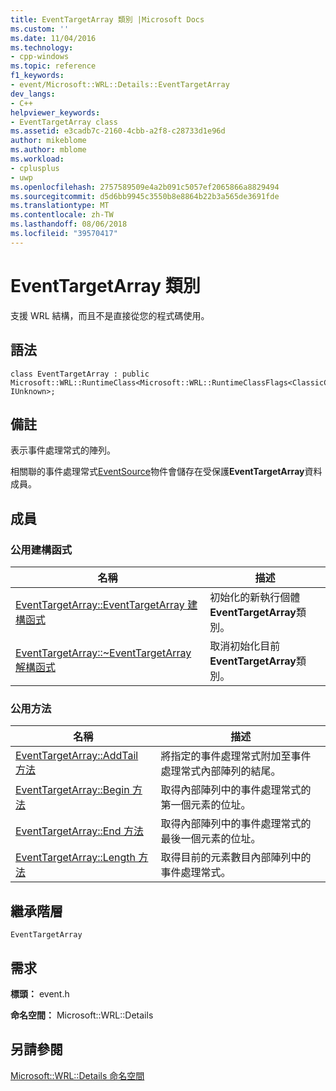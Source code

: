 ```yaml
---
title: EventTargetArray 類別 |Microsoft Docs
ms.custom: ''
ms.date: 11/04/2016
ms.technology:
- cpp-windows
ms.topic: reference
f1_keywords:
- event/Microsoft::WRL::Details::EventTargetArray
dev_langs:
- C++
helpviewer_keywords:
- EventTargetArray class
ms.assetid: e3cadb7c-2160-4cbb-a2f8-c28733d1e96d
author: mikeblome
ms.author: mblome
ms.workload:
- cplusplus
- uwp
ms.openlocfilehash: 2757589509e4a2b091c5057ef2065866a8829494
ms.sourcegitcommit: d5d6bb9945c3550b8e8864b22b3a565de3691fde
ms.translationtype: MT
ms.contentlocale: zh-TW
ms.lasthandoff: 08/06/2018
ms.locfileid: "39570417"
---
```

# <a name="eventtargetarray-class"></a>EventTargetArray 類別
支援 WRL 結構，而且不是直接從您的程式碼使用。  
  
## <a name="syntax"></a>語法  
  
```  
class EventTargetArray : public Microsoft::WRL::RuntimeClass<Microsoft::WRL::RuntimeClassFlags<ClassicCom>, IUnknown>;  
```  
  
## <a name="remarks"></a>備註  
 表示事件處理常式的陣列。  
  
 相關聯的事件處理常式[EventSource](../windows/eventsource-class.md)物件會儲存在受保護**EventTargetArray**資料成員。  
  
## <a name="members"></a>成員  
  
### <a name="public-constructors"></a>公用建構函式  
  
|名稱|描述|  
|----------|-----------------|  
|[EventTargetArray::EventTargetArray 建構函式](../windows/eventtargetarray-eventtargetarray-constructor.md)|初始化的新執行個體**EventTargetArray**類別。|  
|[EventTargetArray::~EventTargetArray 解構函式](../windows/eventtargetarray-tilde-eventtargetarray-destructor.md)|取消初始化目前**EventTargetArray**類別。|  
  
### <a name="public-methods"></a>公用方法  
  
|名稱|描述|  
|----------|-----------------|  
|[EventTargetArray::AddTail 方法](../windows/eventtargetarray-addtail-method.md)|將指定的事件處理常式附加至事件處理常式內部陣列的結尾。|  
|[EventTargetArray::Begin 方法](../windows/eventtargetarray-begin-method.md)|取得內部陣列中的事件處理常式的第一個元素的位址。|  
|[EventTargetArray::End 方法](../windows/eventtargetarray-end-method.md)|取得內部陣列中的事件處理常式的最後一個元素的位址。|  
|[EventTargetArray::Length 方法](../windows/eventtargetarray-length-method.md)|取得目前的元素數目內部陣列中的事件處理常式。|  
  
## <a name="inheritance-hierarchy"></a>繼承階層  
 `EventTargetArray`  
  
## <a name="requirements"></a>需求  
 **標頭：** event.h  
  
 **命名空間：** Microsoft::WRL::Details  
  
## <a name="see-also"></a>另請參閱  
 [Microsoft::WRL::Details 命名空間](../windows/microsoft-wrl-details-namespace.md)